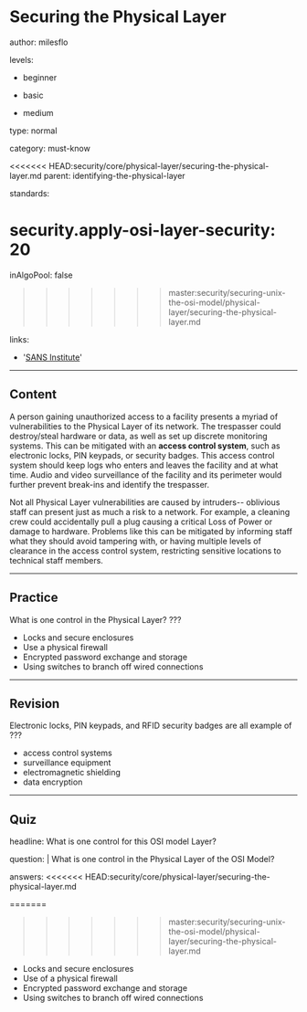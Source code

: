 # Securing the Physical Layer
author: milesflo

levels:

  - beginner

  - basic

  - medium

type: normal

category: must-know

<<<<<<< HEAD:security/core/physical-layer/securing-the-physical-layer.md
parent: identifying-the-physical-layer

standards:

  security.apply-osi-layer-security: 20
=======
inAlgoPool: false
>>>>>>> master:security/securing-unix-the-osi-model/physical-layer/securing-the-physical-layer.md

links:

  - '[SANS Institute](https://www.sans.org/reading-room/whitepapers/protocols/applying-osi-layer-network-model-information-security-1309)'

---
## Content

A person gaining unauthorized access to a facility presents a myriad of vulnerabilities to the Physical Layer of its network. The trespasser could destroy/steal hardware or data, as well as set up discrete monitoring systems. This can be mitigated with an __access control system__, such as electronic locks, PIN keypads, or security badges. This access control system should keep logs who enters and leaves the facility and at what time. Audio and video surveillance of the facility and its perimeter would further prevent break-ins and identify the trespasser.

Not all Physical Layer vulnerabilities are caused by intruders-- oblivious staff can present just as much a risk to a network. For example, a cleaning crew could accidentally pull a plug causing a critical Loss of Power or damage to hardware. Problems like this can be mitigated by informing staff what they should avoid tampering with, or having multiple levels of clearance in the access control system, restricting sensitive locations to technical staff members.

---
## Practice

What is one control in the Physical Layer?
???

* Locks and secure enclosures
* Use a physical firewall
* Encrypted password exchange and storage
* Using switches to branch off wired connections

---
## Revision

Electronic locks, PIN keypads, and RFID security badges are all example of ???

* access control systems
* surveillance equipment
* electromagnetic shielding
* data encryption

---
## Quiz

headline: What is one control for this OSI model Layer?

question: |
  What is one control in the Physical Layer of the OSI Model?

answers:
<<<<<<< HEAD:security/core/physical-layer/securing-the-physical-layer.md

=======
>>>>>>> master:security/securing-unix-the-osi-model/physical-layer/securing-the-physical-layer.md
  - Locks and secure enclosures
  - Use of a physical firewall
  - Encrypted password exchange and storage
  - Using switches to branch off wired connections
